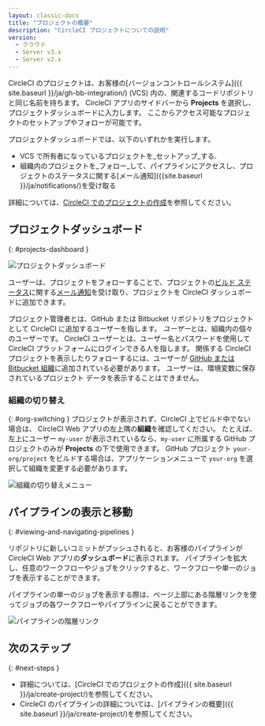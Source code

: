 ```yaml
---
layout: classic-docs
title: "プロジェクトの概要"
description: "CircleCI プロジェクトについての説明"
version:
  - クラウド
  - Server v3.x
  - Server v2.x
---
```



CircleCI のプロジェクトは、お客様の[バージョンコントロールシステム]({{ site.baseurl }}/ja/gh-bb-integration/) (VCS) 内の、関連するコードリポジトリと同じ名前を持ちます。 CircleCI アプリのサイドバーから **Projects** を選択し、プロジェクトダッシュボードに入力します。 ここからアクセス可能なプロジェクトのセットアップやフォローが可能です。

プロジェクトダッシュボードでは、以下のいずれかを実行します。
* VCS で所有者になっているプロジェクトを_セットアップ_する.
* 組織内のプロジェクトを_フォロー_して、パイプラインにアクセスし、プロジェクトのステータスに関する[メール通知]({{site.baseurl }}/ja/notifications/)を受け取る

詳細については、[CircleCI でのプロジェクトの作成]({{site.baseurl}}/ja/create-project/)を参照してください。

## プロジェクトダッシュボード
{: #projects-dashboard }

![プロジェクトダッシュボード]({{site.baseurl}}/assets/img/docs/CircleCI-2.0-setup-project-circle101_cloud.png)

ユーザーは、プロジェクトをフォローすることで、プロジェクトの[ビルド ステータス]({{site.baseurl}}/ja/status/)に関する[メール通知]({{site.baseurl}}/ja/notifications/)を受け取り、プロジェクトを CircleCI ダッシュボードに追加できます。

プロジェクト管理者とは、GitHub または Bitbucket リポジトリをプロジェクトとして CircleCI に追加するユーザーを指します。 *ユーザー*とは、組織内の個々のユーザーです。 CircleCI ユーザーとは、ユーザー名とパスワードを使用して CircleCI プラットフォームにログインできる人を指します。 関係する CircleCI プロジェクトを表示したりフォローするには、ユーザーが [GitHub または Bitbucket 組織]({{site.baseurl}}/ja/gh-bb-integration/)に追加されている必要があります。 ユーザーは、環境変数に保存されているプロジェクト データを表示することはできません。

### 組織の切り替え
{: #org-switching }
プロジェクトが表示されず、CircleCI 上でビルド中でない場合は、 CircleCI Web アプリの左上隅の**組織**を確認してください。 たとえば、左上にユーザー `my-user` が表示されているなら、`my-user` に所属する GitHub プロジェクトのみが **Projects** の下で使用できます。 GitHub プロジェクト `your-org/project` をビルドする場合は、アプリケーションメニューで `your-org` を選択して組織を変更する必要があります。

![組織の切り替えメニュー]({{site.baseurl}}/assets/img/docs/org-centric-ui_newui.png)

## パイプラインの表示と移動
{: #viewing-and-navigating-pipelines }

リポジトリに新しいコミットがプッシュされると、お客様のパイプラインが CircleCI Web アプリの**ダッシュボード**に表示されます。 パイプラインを拡大し、任意のワークフローやジョブをクリックすると、ワークフローや単一のジョブを表示することができます。

パイプラインの単一のジョブを表示する際は、ページ上部にある階層リンクを使ってジョブの各ワークフローやパイプラインに戻ることができます。

![パイプラインの階層リンク]({{site.baseurl}}/assets/img/docs/pipeline-breadcrumbs.png)

## 次のステップ
{: #next-steps }

* 詳細については、[CircleCI でのプロジェクトの作成]({{ site.baseurl }}/ja/create-project/)を参照してください。
* CircleCI のパイプラインの詳細については、[パイプラインの概要]({{ site.baseurl }}/ja/create-project/)を参照してください。
